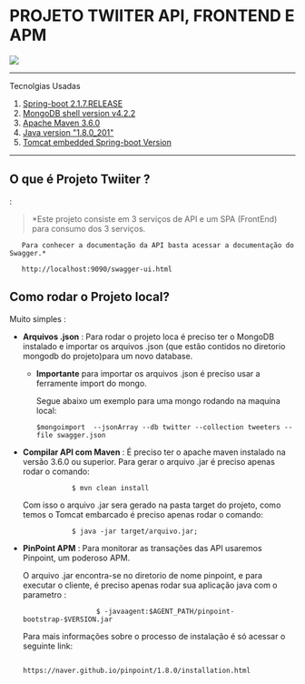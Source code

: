 # PROJETO TWIITER API, FRONTEND E APM
![](https://ibb.co/N31Ntw7)  



*******
Tecnolgias Usadas 
 1. [Spring-boot 2.1.7.RELEASE](#)
 2. [MongoDB shell version v4.2.2](#)
 3. [Apache Maven 3.6.0](#)
 4. [Java version "1.8.0_201"](#)
 5. [Tomcat embedded Spring-boot Version](#)

*******

<div id='whatismarkdown'/>  

## O que é  Projeto Twiiter ?  
 :  

  >*Este projeto consiste em  3 serviços de API  e um SPA (FrontEnd) para consumo dos 3 serviços.

       Para conhecer a documentação da API basta acessar a documentação do Swagger.* 

       http://localhost:9090/swagger-ui.html  



## Como rodar o Projeto local?
Muito simples :
 * **Arquivos .json** : Para rodar o projeto loca é preciso ter o MongoDB instalado  e importar os arquivos .json (que estão contidos no diretorio mongodb do projeto)para um novo database.

      * **Importante**  para importar os arquivos .json é preciso usar a ferramente import do mongo. 

          Segue abaixo um exemplo para uma mongo rodando na maquina local:
          
            $mongoimport  --jsonArray --db twitter --collection tweeters --file swagger.json

 * **Compilar API com Maven** : É preciso ter o apache maven instalado na versão 3.6.0 ou superior.
                  Para gerar o arquivo .jar é preciso apenas rodar o comando:
                   
                   $ mvn clean install
    Com isso o arquivo .jar sera gerado na pasta target do projeto, como temos o Tomcat embarcado é preciso apenas rodar o comando:
                   
                   $ java -jar target/arquivo.jar;  


 * **PinPoint APM** : Para monitorar as transações das API usaremos Pinpoint, um poderoso APM.
      
      O arquivo .jar encontra-se no diretorio de nome pinpoint, e para executar o cliente, é preciso apenas rodar sua aplicação java com o parametro :

                         $ -javaagent:$AGENT_PATH/pinpoint-bootstrap-$VERSION.jar


      Para mais informações sobre o processo de instalação é só acessar o seguinte link:

                         https://naver.github.io/pinpoint/1.8.0/installation.html

